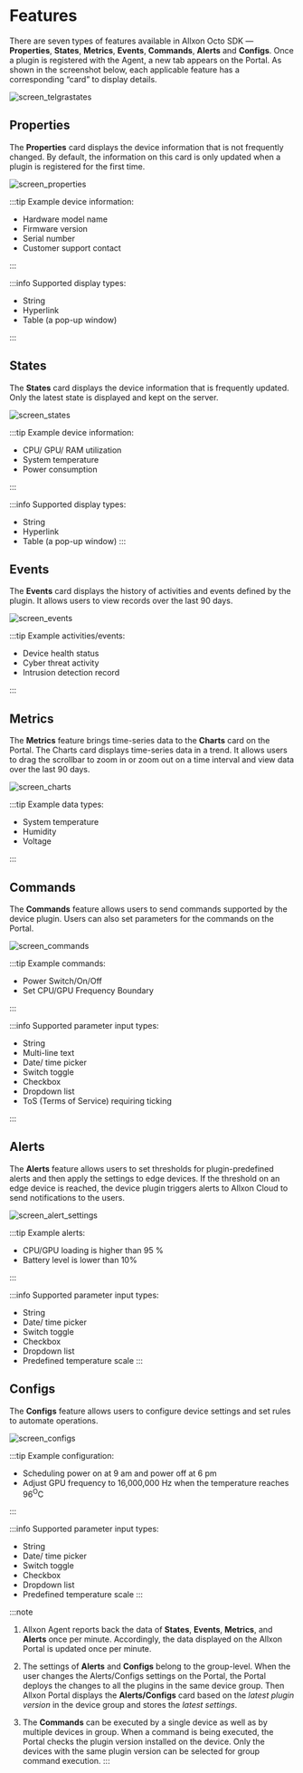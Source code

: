 # Features

There are seven types of features available in Allxon Octo SDK — **Properties**, **States**, **Metrics**, **Events**, **Commands**, **Alerts** and **Configs**. Once a plugin is registered with the Agent, a new tab appears on the Portal. As shown in the screenshot below, each applicable feature has a corresponding “card” to display details.

![screen_telgrastates](../_img/screen_telgrastates.png)

## Properties

The **Properties** card displays the device information that is not frequently changed. By default, the information on this card is only updated when a plugin is registered for the first time.

![screen_properties](../_img/screen_properties.png)

:::tip Example device information:

- Hardware model name
- Firmware version
- Serial number
- Customer support contact

:::

:::info Supported display types:

- String
- Hyperlink
- Table (a pop-up window)

:::

## States

The **States** card displays the device information that is frequently updated. Only the latest state is displayed and kept on the server.

![screen_states](../_img/screen_states.png)

:::tip Example device information:

- CPU/ GPU/ RAM utilization
- System temperature
- Power consumption

:::

:::info Supported display types:

- String
- Hyperlink
- Table (a pop-up window)
  :::

## Events

The **Events** card displays the history of activities and events defined by the plugin. It allows users to view records over the last 90 days.

![screen_events](../_img/screen_events.png)

:::tip Example activities/events:

- Device health status
- Cyber threat activity
- Intrusion detection record

:::

## Metrics

The **Metrics** feature brings time-series data to the **Charts** card on the Portal. The Charts card displays time-series data in a trend. It allows users to drag the scrollbar to zoom in or zoom out on a time interval and view data over the last 90 days.

![screen_charts](../_img/screen_charts.png)

:::tip Example data types:

- System temperature
- Humidity
- Voltage

:::

## Commands

The **Commands** feature allows users to send commands supported by the device plugin. Users can also set parameters for the commands on the Portal.

![screen_commands](../_img/screen_commands.png)

:::tip Example commands:

- Power Switch/On/Off
- Set CPU/GPU Frequency Boundary

:::

:::info Supported parameter input types:

- String ​
- Multi-line text
- Date/ time picker​
- Switch toggle​
- Checkbox​
- Dropdown list
- ToS (Terms of Service) requiring ticking

:::

## Alerts

The **Alerts** feature allows users to set thresholds for plugin-predefined alerts and then apply the settings to edge devices. If the threshold on an edge device is reached, the device plugin triggers alerts to Allxon Cloud to send notifications to the users.

![screen_alert_settings](../_img/screen_alert_settings.png)

:::tip Example alerts:

- CPU/GPU loading is higher than 95 %
- Battery level is lower than 10%

:::

:::info Supported parameter input types:

- String ​
- Date/ time picker​
- Switch toggle​
- Checkbox​
- Dropdown list
- Predefined temperature scale
  :::

## Configs

The **Configs** feature allows users to configure device settings and set rules to automate operations.

![screen_configs](../_img/screen_configs.png)

:::tip Example configuration:

- Scheduling power on at 9 am and power off at 6 pm
- Adjust GPU frequency to 16,000,000 Hz when the temperature reaches 96<sup>O</sup>C

:::

:::info Supported parameter input types:

- String ​
- Date/ time picker​
- Switch toggle​
- Checkbox​
- Dropdown list
- Predefined temperature scale
  :::

:::note

1. Allxon Agent reports back the data of **States**, **Events**, **Metrics**, and **Alerts** once per minute. Accordingly, the data displayed on the Allxon Portal is updated once per minute.

2. The settings of **Alerts** and **Configs** belong to the group-level. When the user changes the Alerts/Configs settings on the Portal, the Portal deploys the changes to all the plugins in the same device group. Then Allxon Portal displays the **Alerts/Configs** card based on the _latest plugin version_ in the device group and stores the _latest settings_.

3. The **Commands** can be executed by a single device as well as by multiple devices in group. When a command is being executed, the Portal checks the plugin version installed on the device. Only the devices with the same plugin version can be selected for group command execution.
   :::
